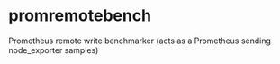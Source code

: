 # promremotebench
Prometheus remote write benchmarker (acts as a Prometheus sending node_exporter samples)
